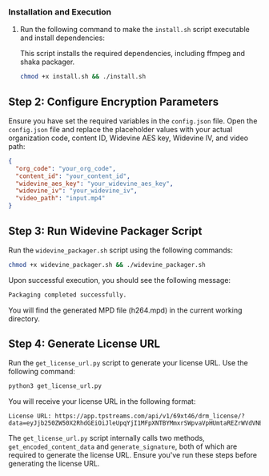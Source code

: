 ### Installation and Execution

1. Run the following command to make the `install.sh` script executable and install dependencies:

   This script installs the required dependencies, including ffmpeg and shaka packager.

   ```bash
   chmod +x install.sh && ./install.sh
   ```

## Step 2: Configure Encryption Parameters

Ensure you have set the required variables in the `config.json` file. Open the `config.json` file and replace the placeholder values with your actual organization code, content ID, Widevine AES key, Widevine IV, and video path:

```json
{
  "org_code": "your_org_code",
  "content_id": "your_content_id",
  "widevine_aes_key": "your_widevine_aes_key",
  "widevine_iv": "your_widevine_iv",
  "video_path": "input.mp4"
}
```

## Step 3: Run Widevine Packager Script

Run the `widevine_packager.sh` script using the following commands:

```bash
chmod +x widevine_packager.sh && ./widevine_packager.sh
```


Upon successful execution, you should see the following message:

```bash
Packaging completed successfully.
```

You will find the generated MPD file (h264.mpd) in the current working directory.



## Step 4: Generate License URL

Run the `get_license_url.py` script to generate your license URL. Use the following command:

```bash
python3 get_license_url.py
```

You will receive your license URL in the following format:

```
License URL: https://app.tpstreams.com/api/v1/69xt46/drm_license/?data=eyJjb250ZW50X2RhdGEiOiJleUpqYjI1MFpXNTBYMmxrSWpvaVpHUmtaREZrWVdVNE9EWXlORE5pWlRnMU56RTJZekZtWWpnNE9UVTJORFVpTENKa2NtMWZkSGx3WlNJNkluZHBaR1YyYVc1bElpd2laRzkzYm14dllXUWlPbVpoYkhObGZRPT0iLCJzaWduYXR1cmUiOiI5QkM5aTloTFVMWHlmaXlBdXE5aHRhRGZYb3FRam9PWGtDOWlVbGd5Z3R3PSJ9
```

The `get_license_url.py` script internally calls two methods, `get_encoded_content_data` and `generate_signature`, both of which are required to generate the license URL. Ensure you've run these steps before generating the license URL.
